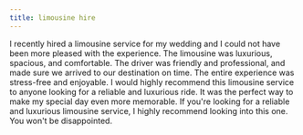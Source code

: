 ```yaml
---
title: limousine hire
---
```


I recently hired a limousine service for my wedding and I could not have been more pleased with the experience. The limousine was luxurious, spacious, and comfortable. The driver was friendly and professional, and made sure we arrived to our destination on time. The entire experience was stress-free and enjoyable. I would highly recommend this limousine service to anyone looking for a reliable and luxurious ride. It was the perfect way to make my special day even more memorable. If you're looking for a reliable and luxurious limousine service, I highly recommend looking into this one. You won't be disappointed.